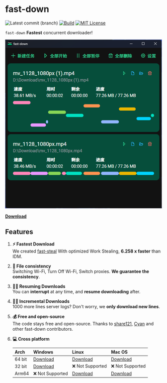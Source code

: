 # fast-down

![Latest commit (branch)](https://img.shields.io/github/last-commit/fast-down/gui/main)
[![Build](https://github.com/fast-down/gui/workflows/publish/badge.svg)](https://github.com/fast-down/gui/actions)
[![MIT License](https://img.shields.io/badge/license-MIT-blue.svg)](https://github.com/fast-down/gui/blob/main/LICENSE)

`fast-down` **Fastest** concurrent downloader!

![Gui Interface](/docs/gui.png)

**[Download](https://github.com/fast-down/gui/releases)**

## Features

1. **⚡️ Fastest Download** \
   We created [fast-steal](https://github.com/fast-down/fast-steal) With optimized Work Stealing, **6.258 x faster** than IDM.
2. **🔄 File consistency** \
   Switching Wi-Fi, Turn Off Wi-Fi, Switch proxies. **We guarantee the consistency**.
3. **⛓️‍💥 Resuming Downloads** \
   You can **interrupt** at any time, and **resume downloading** after.
4. **⛓️‍💥 Incremental Downloads** \
   1000 more lines server logs? Don't worry, we **only download new lines**.
5. **💰 Free and open-source** \
   The code stays free and open-source. Thanks to [share121](https://github.com/share121), [Cyan](https://github.com/CyanChanges) and other fast-down contributors.
6. **💻 Cross platform**

   | Arch   | Windows         | Linux           | Mac OS          |
   | ------ | --------------- | --------------- | --------------- |
   | 64 bit | [Download][1]   | [Download][2]   | [Download][3]   |
   | 32 bit | [Download][4]   | ❌ Not Supported | ❌ Not Supported |
   | Arm64  | ❌ Not Supported | [Download][5]   | [Download][6]   |

[1]: https://fast-down-update.s121.top/gui/download/latest/windows/64bit
[2]: https://fast-down-update.s121.top/gui/download/latest/linux/64bit
[3]: https://fast-down-update.s121.top/gui/download/latest/macos/64bit
[4]: https://fast-down-update.s121.top/gui/download/latest/windows/32bit
[5]: https://fast-down-update.s121.top/gui/download/latest/linux/arm64
[6]: https://fast-down-update.s121.top/gui/download/latest/macos/arm64
